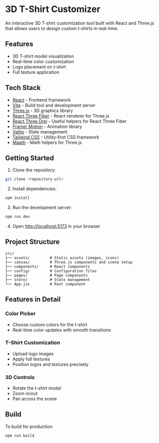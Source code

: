 # 3D T-Shirt Customizer

An interactive 3D T-shirt customization tool built with React and Three.js that allows users to design custom t-shirts in real-time.

## Features

- 3D T-shirt model visualization
- Real-time color customization
- Logo placement on t-shirt
- Full texture application

## Tech Stack

- [React](https://reactjs.org/) - Frontend framework
- [Vite](https://vitejs.dev/) - Build tool and development server
- [Three.js](https://threejs.org/) - 3D graphics library
- [React Three Fiber](https://docs.pmnd.rs/react-three-fiber) - React renderer for Three.js
- [React Three Drei](https://github.com/pmndrs/drei) - Useful helpers for React Three Fiber
- [Framer Motion](https://www.framer.com/motion/) - Animation library
- [Valtio](https://valtio.pmnd.rs/) - State management
- [Tailwind CSS](https://tailwindcss.com/) - Utility-first CSS framework
- [Maath](https://github.com/pmndrs/maath) - Math helpers for Three.js

## Getting Started

1. Clone the repository:

```sh
git clone <repository-url>
```

2. Install dependencies:

```sh
npm install
```

3. Run the development server:

```sh
npm run dev
```

4. Open [http://localhost:5173](http://localhost:5173) in your browser

## Project Structure

```
src/
├── assets/         # Static assets (images, icons)
├── canvas/         # Three.js components and scene setup
├── components/     # React components
├── config/         # Configuration files
├── pages/          # Page components
├── store/          # State management
└── App.jsx         # Root component
```

## Features in Detail

### Color Picker

- Choose custom colors for the t-shirt
- Real-time color updates with smooth transitions

### T-Shirt Customization

- Upload logo images
- Apply full textures
- Position logos and textures precisely

### 3D Controls

- Rotate the t-shirt model
- Zoom in/out
- Pan across the scene

## Build

To build for production:

```sh
npm run build
```
